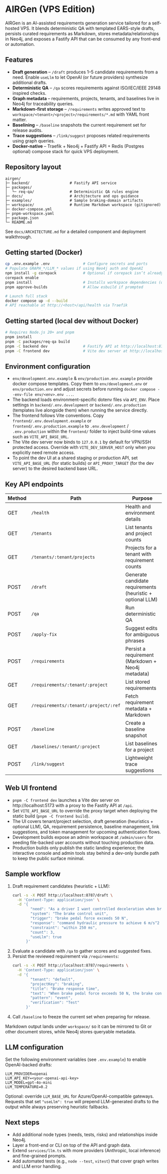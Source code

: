 # AIRGen (VPS Edition)

AIRGen is an AI-assisted requirements generation service tailored for a self-hosted VPS. It blends deterministic QA with templated EARS-style drafts, persists curated requirements as Markdown, stores metadata/relationships in Neo4j, and exposes a Fastify API that can be consumed by any front-end or automation.

## Features
- **Draft generation** – `/draft` produces 1–5 candidate requirements from a need. Enable `useLlm` to let OpenAI (or future providers) synthesize additional drafts.
- **Deterministic QA** – `/qa` scores requirements against ISO/IEC/IEEE 29148 inspired checks.
- **Graph metadata** – requirements, projects, tenants, and baselines live in Neo4j for traceability queries.
- **Markdown-first storage** – `/requirements` writes approved text to `workspace/<tenant>/<project>/requirements/*.md` with YAML front matter.
- **Baselining** – `/baseline` snapshots the current requirement set for release audits.
- **Trace suggestions** – `/link/suggest` proposes related requirements using graph queries.
- **Docker-native** – Traefik + Neo4j + Fastify API + Redis (Postgres optional) compose stack for quick VPS deployment.

## Repository layout
```
airgen/
├─ backend/                  # Fastify API service
├─ packages/
│  └─ req-qa/                # Deterministic QA rules engine
├─ docs/                     # Architecture and ops guidance
├─ examples/                 # Sample braking-domain artifacts
├─ workspace/                # Runtime Markdown workspace (gitignored)
├─ docker-compose.yml
├─ pnpm-workspace.yaml
├─ package.json
└─ README.md
```

See `docs/ARCHITECTURE.md` for a detailed component and deployment walkthrough.

## Getting started (Docker)
```bash
cp .env.example .env               # Configure secrets and ports
# Populate GRAPH_*/LLM_* values if using Neo4j auth and OpenAI
npm install -g corepack            # Optional if corepack isn’t already enabled
corepack enable
pnpm install                       # Installs workspace dependencies (once)
pnpm approve-builds                # Allow esbuild if prompted

# Launch full stack
docker compose up -d --build
# API reachable at http://<host>/api/health via Traefik
```

## Getting started (local dev without Docker)
```bash
# Requires Node.js 20+ and pnpm
pnpm install
pnpm -C packages/req-qa build
pnpm -C backend dev                # Fastify API at http://localhost:8787
pnpm -C frontend dev               # Vite dev server at http://localhost:5173 (proxying /api)
```

## Environment configuration

- `env/development.env.example` & `env/production.env.example` provide docker compose templates. Copy them to `env/development.env` or `env/production.env` and adjust secrets before running `docker compose --env-file env/<env>.env ...`.
- The backend loads environment-specific dotenv files via `API_ENV`. Place settings in `backend/.env.development` or `backend/.env.production` (templates live alongside them) when running the service directly.
- The frontend follows Vite conventions. Copy `frontend/.env.development.example` or `frontend/.env.production.example` to `.env.development` / `.env.production` within the `frontend/` folder to inject build-time values such as `VITE_API_BASE_URL`.
- The Vite dev server now binds to `127.0.0.1` by default for VPN/SSH protected access. Override with `VITE_DEV_SERVER_HOST` only when you explicitly need remote access.
- To point the dev UI at a shared staging or production API, set `VITE_API_BASE_URL` (for static builds) or `API_PROXY_TARGET` (for the dev server) to the desired backend base URL.

## Key API endpoints
| Method | Path                                      | Purpose |
| ------ | ----------------------------------------- | ------- |
| GET    | `/health`                                 | Health and environment details |
| GET    | `/tenants`                                | List tenants and project counts |
| GET    | `/tenants/:tenant/projects`               | Projects for a tenant with requirement counts |
| POST   | `/draft`                                  | Generate candidate requirements (heuristic + optional LLM) |
| POST   | `/qa`                                     | Run deterministic QA |
| POST   | `/apply-fix`                              | Suggest edits for ambiguous phrases |
| POST   | `/requirements`                           | Persist a requirement (Markdown + Neo4j metadata) |
| GET    | `/requirements/:tenant/:project`          | List stored requirements |
| GET    | `/requirements/:tenant/:project/:ref`     | Fetch requirement metadata + Markdown |
| POST   | `/baseline`                               | Create a baseline snapshot |
| GET    | `/baselines/:tenant/:project`             | List baselines for a project |
| POST   | `/link/suggest`                           | Lightweight trace suggestions |

## Web UI frontend
- `pnpm -C frontend dev` launches a Vite dev server on http://localhost:5173 with a proxy to the Fastify API at `/api`.
- Set `VITE_API_BASE_URL` to override the proxy target when deploying the static build (`pnpm -C frontend build`).
- The UI covers tenant/project selection, draft generation (heuristics + optional LLM), QA, requirement persistence, baseline management, link suggestions, and token management for upcoming authentication flows.
- Development builds expose an admin workspace at `/admin/users` for seeding file-backed user accounts without touching production data.
- Production builds only publish the static landing experience; the interactive console and admin tools stay behind a dev-only bundle path to keep the public surface minimal.

## Sample workflow
1. Draft requirement candidates (heuristic + LLM):
   ```bash
   curl -s -X POST http://localhost:8787/draft \
     -H 'Content-Type: application/json' \
     -d '{
           "need": "As a driver I want controlled deceleration when braking",
           "system": "The brake control unit",
           "trigger": "brake pedal force exceeds 50 N",
           "response": "command hydraulic pressure to achieve 6 m/s^2 deceleration",
           "constraint": "within 250 ms",
           "count": 3,
           "useLlm": true
         }'
   ```
2. Evaluate a candidate with `/qa` to gather scores and suggested fixes.
3. Persist the reviewed requirement via `/requirements`:
   ```bash
   curl -s -X POST http://localhost:8787/requirements \
     -H 'Content-Type: application/json' \
     -d '{
           "tenant": "default",
           "projectKey": "braking",
           "title": "Brake response time",
           "text": "When brake pedal force exceeds 50 N, the brake control unit shall command hydraulic pressure to achieve 6 m/s^2 deceleration within 250 ms.",
           "pattern": "event",
           "verification": "Test"
         }'
   ```
4. Call `/baseline` to freeze the current set when preparing for release.

Markdown output lands under `workspace/` so it can be mirrored to Git or other document stores, while Neo4j stores queryable metadata.

## LLM configuration
Set the following environment variables (see `.env.example`) to enable OpenAI-backed drafts:
```
LLM_PROVIDER=openai
LLM_API_KEY=<your-openai-api-key>
LLM_MODEL=gpt-4o-mini
LLM_TEMPERATURE=0.2
```
Optional: override `LLM_BASE_URL` for Azure/OpenAI-compatible gateways. Requests that set `"useLlm": true` will prepend LLM-generated drafts to the output while always preserving heuristic fallbacks.

## Next steps
- Add additional node types (needs, tests, risks) and relationships inside Neo4j.
- Layer a front-end or CLI on top of the API and graph data.
- Extend `services/llm.ts` with more providers (Anthropic, local inference) and fine-grained prompts.
- Add automated tests (e.g., `node --test`, `vitest`) that cover graph writes and LLM error handling.
